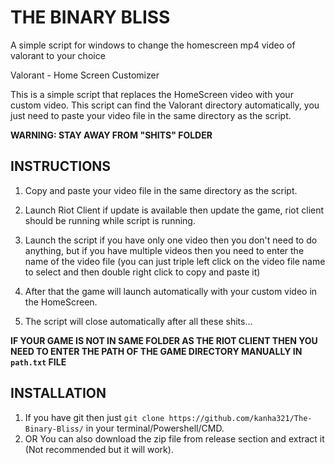 # THE BINARY BLISS
A simple script for windows to change the homescreen mp4 video of valorant to your choice

Valorant - Home Screen Customizer

This is a simple script that replaces the HomeScreen video with your custom video. This script can find the Valorant directory automatically, you just need to paste your video file in the same directory as the script.

**WARNING: STAY AWAY FROM "SHITS" FOLDER**


## INSTRUCTIONS
1. Copy and paste your video file in the same directory as the script.

2. Launch Riot Client if update is available then update the game, riot client should be running while script is running.

3. Launch the script if you have only one video then you don't need to do anything, but if you have multiple videos then you need to enter the name of the video file (you can just triple left click on the video file name to select and then double right click to copy and paste it)

4. After that the game will launch automatically with your custom video in the HomeScreen.

5. The script will close automatically after all these shits...

**IF YOUR GAME IS NOT IN SAME FOLDER AS THE RIOT CLIENT THEN YOU NEED TO ENTER THE PATH OF THE GAME DIRECTORY MANUALLY IN `path.txt` FILE**

## INSTALLATION

1. If you have git then just `git clone https://github.com/kanha321/The-Binary-Bliss/` in your terminal/Powershell/CMD.
2. OR You can also download the zip file from release section and extract it (Not recommended but it will work).